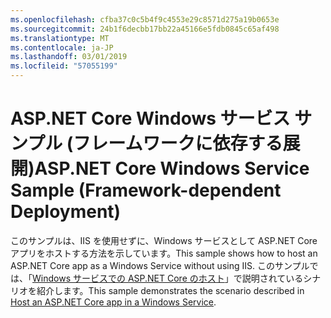 ```yaml
---
ms.openlocfilehash: cfba37c0c5b4f9c4553e29c8571d275a19b0653e
ms.sourcegitcommit: 24b1f6decbb17bb22a45166e5fdb0845c65af498
ms.translationtype: MT
ms.contentlocale: ja-JP
ms.lasthandoff: 03/01/2019
ms.locfileid: "57055199"
---
```

# <a name="aspnet-core-windows-service-sample-framework-dependent-deployment"></a><span data-ttu-id="15598-101">ASP.NET Core Windows サービス サンプル (フレームワークに依存する展開)</span><span class="sxs-lookup"><span data-stu-id="15598-101">ASP.NET Core Windows Service Sample (Framework-dependent Deployment)</span></span>

<span data-ttu-id="15598-102">このサンプルは、IIS を使用せずに、Windows サービスとして ASP.NET Core アプリをホストする方法を示しています。</span><span class="sxs-lookup"><span data-stu-id="15598-102">This sample shows how to host an ASP.NET Core app as a Windows Service without using IIS.</span></span> <span data-ttu-id="15598-103">このサンプルでは、「[Windows サービスでの ASP.NET Core のホスト](https://docs.microsoft.com/aspnet/core/host-and-deploy/windows-service)」で説明されているシナリオを紹介します。</span><span class="sxs-lookup"><span data-stu-id="15598-103">This sample demonstrates the scenario described in [Host an ASP.NET Core app in a Windows Service](https://docs.microsoft.com/aspnet/core/host-and-deploy/windows-service).</span></span>
